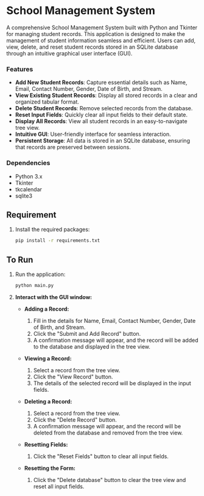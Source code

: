# School Management System

A comprehensive School Management System built with Python and Tkinter for managing student records. This application is designed to make the management of student information seamless and efficient. Users can add, view, delete, and reset student records stored in an SQLite database through an intuitive graphical user interface (GUI).

### Features

- **Add New Student Records**: Capture essential details such as Name, Email, Contact Number, Gender, Date of Birth, and Stream.
- **View Existing Student Records**: Display all stored records in a clear and organized tabular format.
- **Delete Student Records**: Remove selected records from the database.
- **Reset Input Fields**: Quickly clear all input fields to their default state.
- **Display All Records**: View all student records in an easy-to-navigate tree view.
- **Intuitive GUI**: User-friendly interface for seamless interaction.
- **Persistent Storage**: All data is stored in an SQLite database, ensuring that records are preserved between sessions.

### Dependencies

- Python 3.x
- Tkinter
- tkcalendar
- sqlite3

## Requirement

1. Install the required packages:

    ```sh
    pip install -r requirements.txt
    ```

## To Run

1. Run the application:

    ```sh
    python main.py
    ```

2. **Interact with the GUI window:**

    - **Adding a Record:**
        1. Fill in the details for Name, Email, Contact Number, Gender, Date of Birth, and Stream.
        2. Click the "Submit and Add Record" button.
        3. A confirmation message will appear, and the record will be added to the database and displayed in the tree view.

    - **Viewing a Record:**
        1. Select a record from the tree view.
        2. Click the "View Record" button.
        3. The details of the selected record will be displayed in the input fields.

    - **Deleting a Record:**
        1. Select a record from the tree view.
        2. Click the "Delete Record" button.
        3. A confirmation message will appear, and the record will be deleted from the database and removed from the tree view.

    - **Resetting Fields:**
        1. Click the "Reset Fields" button to clear all input fields.

    - **Resetting the Form:**
        1. Click the "Delete database" button to clear the tree view and reset all input fields.
